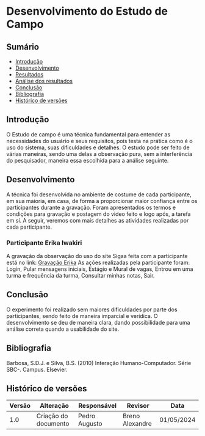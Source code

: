 
# Desenvolvimento do Estudo de Campo

## Sumário 
* [Introdução](#Introdução)
* [Desenvolvimento](#Desenvolvimento)
* [Resultados](#Resultados)
* [Análise dos resultados](#Análise-dos-resultados)
* [Conclusão](#Conclusão)
* [Bibliografia](#Bibliografia)
* [Histórico de versões](#Histórico-de-versões)

## Introdução

O Estudo de campo é uma técnica fundamental para entender as necessidades do usuário e seus requisitos, pois testa na prática como é o uso do sistema, suas dificuldades e detalhes. O estudo pode ser feito de várias maneiras, sendo uma delas a observação pura, sem a interferência do pesquisador, maneira essa escolhida para a análise seguinte. 

## Desenvolvimento

A técnica foi desenvolvida no ambiente de costume de cada participante, em sua maioria, em casa, de forma a proporcionar maior confiança entre os participantes durante a gravação. Foram apresentados os termos e condições para gravação e postagem do video feito e logo após, a tarefa em sí. A seguir, veremos com mais detalhes as atividades realizadas por cada participante.

### Participante Erika Iwakiri
A gravação da observação do uso do site Sigaa feita com a participante está no link: <a href="https://youtu.be/FYpaXzHjM_Q">Gravação Erika</a>
As ações realizadas pela participante foram: Login, Pular mensagens iniciais, Estágio e Mural de vagas, Entrou em uma turma e frequência da turma, Consultar minhas notas, Sair. 


## Conclusão
O experimento foi realizado sem maiores dificuldades por parte dos participantes, sendo feito de maneira imparcial e verídica. O desenvolvimento se deu de maneira clara, dando possibilidade para uma análise correta quando a usabilidade do site.

## Bibliografia

Barbosa, S.D.J. e Silva, B.S. (2010) Interação Humano-Computador. Série SBC-. Campus. Elsevier.

## Histórico de versões

| Versão | Alteração                     | Responsável    | Revisor         | Data       |
|--------|-------------------------------|----------------|---------------- |------------|
| 1.0    | Criação do documento          | Pedro Augusto  | Breno Alexandre | 01/05/2024 |
